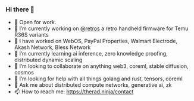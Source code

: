 ### Hi there 👋
- 💬 Open for work.
- 🔭 I’m currently working on <a href="https://github.com/dmikey/retros" target="_blank">@retros</a> a retro handheld firmware for Temu R36S variants
- 🔭 I have worked on WebOS, PayPal Properties, Walmart Electrode, Akash Network, Bless Network
- 🌱 I’m currently learning ai inference, zero knowledge proofing, distributed dynamic scaling
- 👯 I’m looking to collaborate on anything web3, coreml, stable diffusion, cosmos
- 🤔 I’m looking for help with all things golang and rust, tensors, coreml
- 💬 Ask me about distributed compute networks, generative ai, zk
- 📫 How to reach me: <a href="https://therad.ninja/contact" target="_blank">https://therad.ninja/contact</a>


